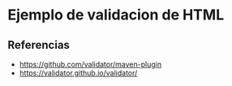 # Ejemplo de validacion de HTML

## Referencias

- https://github.com/validator/maven-plugin
- https://validator.github.io/validator/

